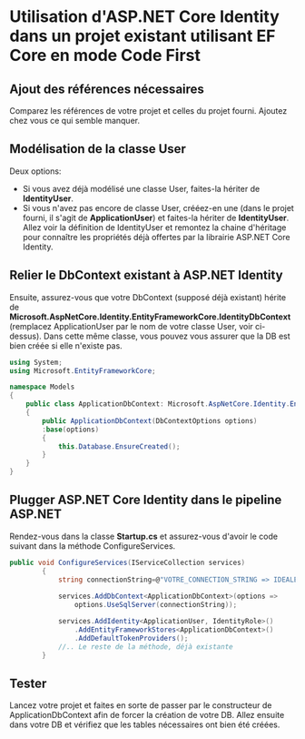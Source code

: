 # Utilisation d'ASP.NET Core Identity dans un projet existant utilisant EF Core en mode Code First

## Ajout des références nécessaires
Comparez les références de votre projet et celles du projet fourni. Ajoutez chez vous ce qui semble manquer.

## Modélisation de la classe User
Deux options:
- Si vous avez déjà modélisé une classe User, faites-la hériter de __IdentityUser__. 
- Si vous n'avez pas encore de classe User, crééez-en une (dans le projet fourni, il s'agit de __ApplicationUser__) et faites-la hériter de __IdentityUser__. Allez voir la définition de IdentityUser et remontez la chaine d'héritage pour connaître les propriétés déjà offertes par la librairie ASP.NET Core Identity.

## Relier le DbContext existant à ASP.NET Identity
Ensuite, assurez-vous que votre DbContext (supposé déjà existant) hérite de __Microsoft.AspNetCore.Identity.EntityFrameworkCore.IdentityDbContext<ApplicationUser>__ (remplacez ApplicationUser par le nom de votre classe User, voir ci-dessus). Dans cette même classe, vous pouvez vous assurer que la DB est bien créée si elle n'existe pas.

```csharp
using System;
using Microsoft.EntityFrameworkCore;

namespace Models
{
    public class ApplicationDbContext: Microsoft.AspNetCore.Identity.EntityFrameworkCore.IdentityDbContext<ApplicationUser>
    {
        public ApplicationDbContext(DbContextOptions options)
        :base(options)
        {
            this.Database.EnsureCreated();            
        }
    }
}
```

## Plugger ASP.NET Core Identity dans le pipeline ASP.NET
Rendez-vous dans la classe __Startup.cs__ et assurez-vous d'avoir le code suivant dans la méthode ConfigureServices.

```csharp
public void ConfigureServices(IServiceCollection services)
        {
            string connectionString=@"VOTRE_CONNECTION_STRING => IDEALEMENT A L'EXTERIEUR DES SOURCES";
            
            services.AddDbContext<ApplicationDbContext>(options =>
                options.UseSqlServer(connectionString));

            services.AddIdentity<ApplicationUser, IdentityRole>()
                .AddEntityFrameworkStores<ApplicationDbContext>()
                .AddDefaultTokenProviders();
            //.. Le reste de la méthode, déjà existante
        }
```

## Tester
Lancez votre projet et faites en sorte de passer par le constructeur de ApplicationDbContext afin de forcer la création de votre DB. Allez ensuite dans votre DB et vérifiez que les tables nécessaires ont bien été créées.